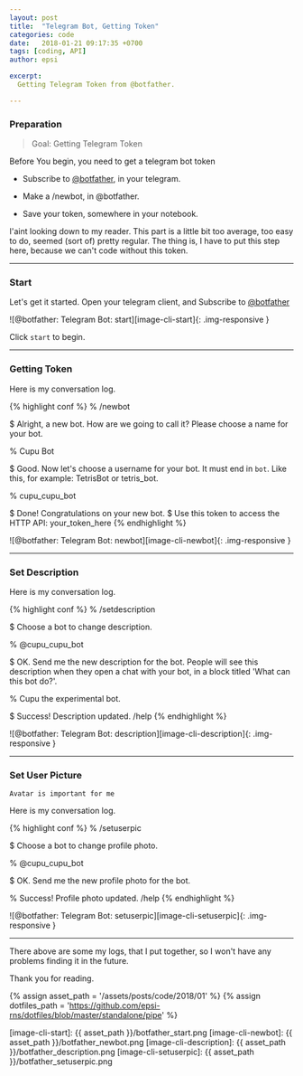 ```yaml
---
layout: post
title:  "Telegram Bot, Getting Token"
categories: code
date:   2018-01-21 09:17:35 +0700
tags: [coding, API]
author: epsi

excerpt:
  Getting Telegram Token from @botfather.

---
```


### Preparation

> Goal: Getting Telegram Token

Before You begin, you need to get a telegram bot token

*	Subscribe to [@botfather](https://telegram.me/BotFather), in your telegram.

*	Make a /newbot, in @botfather.

*	Save your token, somewhere in your notebook.

I'aint looking down to my reader.
This part is a little bit too average, 
too easy to do, seemed (sort of) pretty regular.
The thing is, I have to put this step here,
because we can't code without this token.

-- -- --

### Start

Let's get it started. Open your telegram client,
and Subscribe to [@botfather](https://telegram.me/BotFather)

![@botfather: Telegram Bot: start][image-cli-start]{: .img-responsive }

Click <code>start</code> to begin.

-- -- --

### Getting Token

Here is my conversation log.

{% highlight conf %}
% /newbot

$ Alright, a new bot. How are we going to call it? Please choose a name for your bot.

% Cupu Bot

$ Good. Now let's choose a username for your bot. It must end in `bot`. Like this, for example: TetrisBot or tetris_bot.

% cupu_cupu_bot

$ Done! Congratulations on your new bot. 
$ Use this token to access the HTTP API:
your_token_here
{% endhighlight %}

![@botfather: Telegram Bot: newbot][image-cli-newbot]{: .img-responsive }

-- -- --

### Set Description

Here is my conversation log.

{% highlight conf %}
% /setdescription

$ Choose a bot to change description.

% @cupu_cupu_bot

$ OK. Send me the new description for the bot. People will see this description when they open a chat with your bot, in a block titled 'What can this bot do?'.

% Cupu the experimental bot.

$ Success! Description updated. /help
{% endhighlight %}

![@botfather: Telegram Bot: description][image-cli-description]{: .img-responsive }

-- -- --

### Set User Picture

	Avatar is important for me

Here is my conversation log.

{% highlight conf %}
% /setuserpic

$ Choose a bot to change profile photo.

% @cupu_cupu_bot

$ OK. Send me the new profile photo for the bot.

% Success! Profile photo updated. /help
{% endhighlight %}

![@botfather: Telegram Bot: setuserpic][image-cli-setuserpic]{: .img-responsive }

-- -- --

There above are some my logs,
that I put together, so I won't have
any problems finding it in the future.

Thank you for reading.

[//]: <> ( -- -- -- links below -- -- -- )

{% assign asset_path = '/assets/posts/code/2018/01' %}
{% assign dotfiles_path = 'https://github.com/epsi-rns/dotfiles/blob/master/standalone/pipe' %}

[local-overview]: /code/2017/04/23/overview-pipe-and-fork.html

[image-cli-start]:       {{ asset_path }}/botfather_start.png
[image-cli-newbot]:      {{ asset_path }}/botfather_newbot.png
[image-cli-description]: {{ asset_path }}/botfather_description.png
[image-cli-setuserpic]:  {{ asset_path }}/botfather_setuserpic.png
